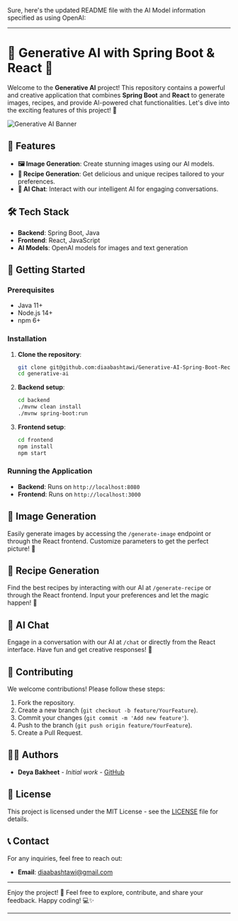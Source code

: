 Sure, here's the updated README file with the AI Model information specified as using OpenAI:

---

# 🌟 Generative AI with Spring Boot & React 🌟

Welcome to the **Generative AI** project! This repository contains a powerful and creative application that combines **Spring Boot** and **React** to generate images, recipes, and provide AI-powered chat functionalities. Let's dive into the exciting features of this project! 🚀

![Generative AI Banner](path/to/banner/image)

## 🌈 Features

- **🖼️ Image Generation**: Create stunning images using our AI models.
- **🍲 Recipe Generation**: Get delicious and unique recipes tailored to your preferences.
- **💬 AI Chat**: Interact with our intelligent AI for engaging conversations.

## 🛠️ Tech Stack

- **Backend**: Spring Boot, Java
- **Frontend**: React, JavaScript
- **AI Models**: OpenAI models for images and text generation

## 🚀 Getting Started

### Prerequisites

- Java 11+
- Node.js 14+
- npm 6+

### Installation

1. **Clone the repository**:

   ```bash
   git clone git@github.com:diaabashtawi/Generative-AI-Spring-Boot-Rect.git
   cd generative-ai
   ```

2. **Backend setup**:

   ```bash
   cd backend
   ./mvnw clean install
   ./mvnw spring-boot:run
   ```

3. **Frontend setup**:

   ```bash
   cd frontend
   npm install
   npm start
   ```

### Running the Application

- **Backend**: Runs on `http://localhost:8080`
- **Frontend**: Runs on `http://localhost:3000`

## 📸 Image Generation

Easily generate images by accessing the `/generate-image` endpoint or through the React frontend. Customize parameters to get the perfect picture! 🎨

## 📝 Recipe Generation

Find the best recipes by interacting with our AI at `/generate-recipe` or through the React frontend. Input your preferences and let the magic happen! 🥗

## 💬 AI Chat

Engage in a conversation with our AI at `/chat` or directly from the React interface. Have fun and get creative responses! 🤖

## 🤝 Contributing

We welcome contributions! Please follow these steps:

1. Fork the repository.
2. Create a new branch (`git checkout -b feature/YourFeature`).
3. Commit your changes (`git commit -m 'Add new feature'`).
4. Push to the branch (`git push origin feature/YourFeature`).
5. Create a Pull Request.

## 🧑‍💻 Authors

- **Deya Bakheet** - *Initial work* - [GitHub](https://github.com/yourusername)

## 📄 License

This project is licensed under the MIT License - see the [LICENSE](LICENSE) file for details.

## 📞 Contact

For any inquiries, feel free to reach out:

- **Email**: [diaabashtawi@gmail.com](mailto:diaabashtawi@gmail.com)

---

Enjoy the project! 🌟 Feel free to explore, contribute, and share your feedback. Happy coding! 💻✨

---
